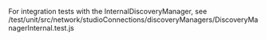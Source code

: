 For integration tests with the InternalDiscoveryManager,
see /test/unit/src/network/studioConnections/discoveryManagers/DiscoveryManagerInternal.test.js
